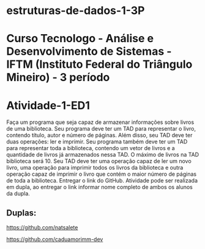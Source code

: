 # estruturas-de-dados-1-3P
# Curso Tecnologo - Análise e Desenvolvimento de Sistemas - IFTM (Instituto Federal do Triângulo Mineiro) - 3 período

# Atividade-1-ED1

Faça um programa que seja capaz de armazenar informações sobre livros de uma biblioteca.
Seu programa deve ter um TAD para representar o livro, contendo título, autor e número de páginas. Além disso, seu TAD deve ter duas operações: ler e imprimir.
Seu programa também deve ter um TAD para representar toda a biblioteca, contendo um vetor de livros e a quantidade de livros já armazenados nessa TAD. O máximo de livros na TAD biblioteca será 10. Seu TAD deve ter uma operação capaz de ler um novo livro, uma operação para imprimir todos os livros da biblioteca e outra operação capaz de imprimir o livro que contém o maior número de páginas de toda a biblioteca.
Entregar o link do GitHub.
Atividade pode ser realizada em dupla, ao entregar o link informar nome completo de ambos os alunos da dupla.

## Duplas: 
https://github.com/natsalete

https://github.com/caduamorimm-dev
